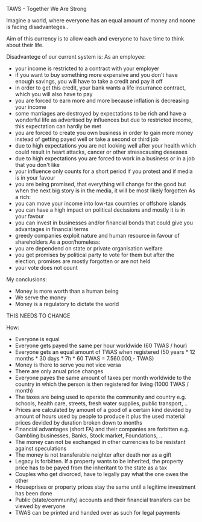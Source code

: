 TAWS - Together We Are Strong

Imagine a world, where everyone has an equal amount of money and noone is facing disadvanteges..

Aim of this currency is to allow each and everyone to have time to think about their life.

Disadvantege of our current system is:
As an employee:
- your income is restricted to a contract with your employer
- if you want to buy something more expensive and you don't have enough savings, you will have to take a credit and pay it off
- in order to get this credit, your bank wants a life insurrance contract, which you will also have to pay
- you are forced to earn more and more because inflation is decreasing your income
- some marriages are destroyed by expectations to be rich and have a wonderful life as advertised by influences but due to restricted income, this expectation can hardly be met
- you are forced to create you own business in order to gain more money instead of getting payed well or take a second or third job
- due to high expectations you are not looking well after your health which could result in heart attacks, cancer or other stresscausing deseases
- due to high expectations you are forced to work in a business or in a job that you don't like
- your influence only counts for a short period if you protest and if media is in your favour
- you are being promised, that everything will change for the good but when the next big story is in the media, it will be most likely forgotten
As a rich:
- you can move your income into low-tax countries or offshore islands
- you can have a high impact on political decissions and mostly it is in your favour
- you can invest in businesses and/or financial bonds that could give you advantages in financial terms
- greedy companies exploit nature and human resource in favour of shareholders
As a poor/homeless:
- you are dependend on state or private organisation welfare
- you get promises by political party to vote for them but after the election, promises are mostly forgotten or are not held
- your vote does not count

My conclusions: 
- Money is more worth than a human being 
- We serve the money
- Money is a regulatory to dictate the world

THIS NEEDS TO CHANGE

How:
- Everyone is equal
- Everyone gets payed the same per hour worldwide (60 TWAS / hour)
- Everyone gets an equal amount of TWAS when registered (50 years * 12 months * 30 days * 7h * 60 TWAS = 7.560.000,- TWAS)
- Money is there to serve you not vice versa
- There are only anual price changes
- Everyone payes the same amount of taxes per month worldwide to the country in which the person is then registered for living (1000 TWAS / month)
- The taxes are being used to operate the community and country e.g. schools, health care, streets, fresh water supplies, public transport, ..
- Prices are calculated by amount of a good of a certain kind devided by amount of hours used by people to produce it plus the used material prices devided by duration broken down to months
- Financial advantages (short FA) and their companies are forbitten e.g. Gambling businesses, Banks, Stock market, Foundations, ..
- The money can not be exchanged in other currencies to be resistant against speculations
- The money is not transferable neighter after death nor as a gift
- Legacy is forbitten. If a property wants to be inherited, the property price has to be payed from the inheritant to the state as a tax
- Couples who get divorced, have to legally pay what the one owes the other
- Houseprises or property prices stay the same until a legitime investment has been done
- Public (state/community) accounts and their financial transfers can be viewed by everyone
- TWAS can be printed and handed over as such for legal payments

